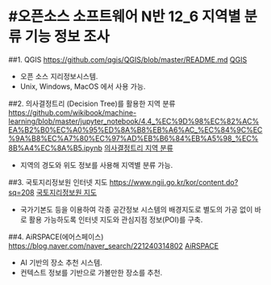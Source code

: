 #오픈소스 소프트웨어 N반 12_6 지역별 분류 기능 정보 조사
=============

##1. QGIS
https://github.com/qgis/QGIS/blob/master/README.md
[QGIS](https://github.com/qgis/QGIS/blob/master/README.md)  

- 오픈 소스 지리정보시스템.
- Unix, Windows, MacOS 에서 사용 가능.

##2. 의사결정트리 (Decision Tree)를 활용한 지역 분류
https://github.com/wikibook/machine-learning/blob/master/jupyter_notebook/4.4_%EC%9D%98%EC%82%AC%EA%B2%B0%EC%A0%95%ED%8A%B8%EB%A6%AC_%EC%84%9C%EC%9A%B8%EC%A7%80%EC%97%AD%EB%B6%84%EB%A5%98_%EC%8B%A4%EC%8A%B5.ipynb
[의사결정트리 지역 분류](https://github.com/wikibook/machine-learning/blob/master/jupyter_notebook/4.4_%EC%9D%98%EC%82%AC%EA%B2%B0%EC%A0%95%ED%8A%B8%EB%A6%AC_%EC%84%9C%EC%9A%B8%EC%A7%80%EC%97%AD%EB%B6%84%EB%A5%98_%EC%8B%A4%EC%8A%B5.ipynb)
- 지역의 경도와 위도 정보를 사용해 지역별 분류 가능.

##3. 국토지리정보원 인터넷 지도
https://www.ngii.go.kr/kor/content.do?sq=208
[국토지리정보원 지도](https://www.ngii.go.kr/kor/content.do?sq=208)

- 국가기본도 등을 이용하여 각종 공간정보 시스템의 배경지도로 별도의 가공 없이 바로 활용 가능하도록 인터넷 지도와 관심지점 정보(POI)를 구축.

##4. AiRSPACE(에어스페이스)
https://blog.naver.com/naver_search/221240314802
[AiRSPACE](https://blog.naver.com/naver_search/221240314802)

- AI 기반의 장소 추천 시스템.
- 컨텍스트 정보를 기반으로 가볼만한 장소를 추천.